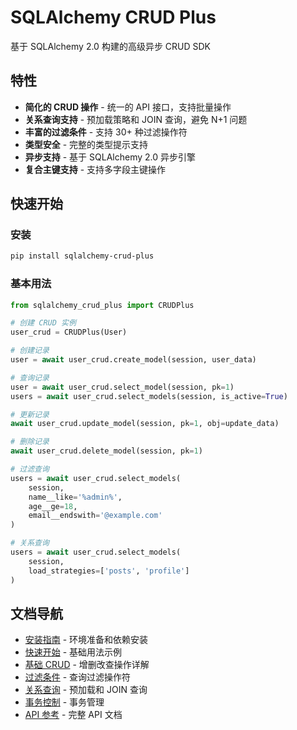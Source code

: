 # SQLAlchemy CRUD Plus

基于 SQLAlchemy 2.0 构建的高级异步 CRUD SDK

## 特性

- **简化的 CRUD 操作** - 统一的 API 接口，支持批量操作
- **关系查询支持** - 预加载策略和 JOIN 查询，避免 N+1 问题
- **丰富的过滤条件** - 支持 30+ 种过滤操作符
- **类型安全** - 完整的类型提示支持
- **异步支持** - 基于 SQLAlchemy 2.0 异步引擎
- **复合主键支持** - 支持多字段主键操作

## 快速开始

### 安装

```bash
pip install sqlalchemy-crud-plus
```

### 基本用法

```python
from sqlalchemy_crud_plus import CRUDPlus

# 创建 CRUD 实例
user_crud = CRUDPlus(User)

# 创建记录
user = await user_crud.create_model(session, user_data)

# 查询记录
user = await user_crud.select_model(session, pk=1)
users = await user_crud.select_models(session, is_active=True)

# 更新记录
await user_crud.update_model(session, pk=1, obj=update_data)

# 删除记录
await user_crud.delete_model(session, pk=1)

# 过滤查询
users = await user_crud.select_models(
    session,
    name__like='%admin%',
    age__ge=18,
    email__endswith='@example.com'
)

# 关系查询
users = await user_crud.select_models(
    session,
    load_strategies=['posts', 'profile']
)
```

## 文档导航

- [安装指南](installing.md) - 环境准备和依赖安装
- [快速开始](getting-started/quick-start.md) - 基础用法示例
- [基础 CRUD](usage/crud.md) - 增删改查操作详解
- [过滤条件](advanced/filter.md) - 查询过滤操作符
- [关系查询](relationships/overview.md) - 预加载和 JOIN 查询
- [事务控制](advanced/transaction.md) - 事务管理
- [API 参考](api/crud-plus.md) - 完整 API 文档
